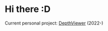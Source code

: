 # Hi there :D
Current personal project: [DepthViewer](https://github.com/parkchamchi/DepthViewer) (2022-)